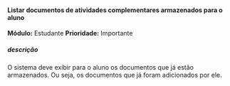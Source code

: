 #### Listar documentos de atividades complementares armazenados para o aluno
**Módulo:** Estudante
**Prioridade:** Importante
##### descrição
O sistema deve exibir para o aluno os documentos que já estão armazenados.  Ou seja, os documentos que já foram adicionados por ele.